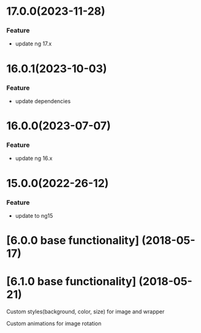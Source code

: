 # 17.0.0(2023-11-28)

### Feature

- update ng 17.x

<a name="17.0.0"></a>


# 16.0.1(2023-10-03)

### Feature

- update dependencies

# 16.0.0(2023-07-07)

### Feature

- update ng 16.x

<a name="16.0.0"></a>

# 15.0.0(2022-26-12)

### Feature
-  update to ng15

<a name="15.0.0"></a>


<a name="6.0.0"></a>
# [6.0.0 base functionality] (2018-05-17)


<a name="6.1.0"></a>
# [6.1.0 base functionality] (2018-05-21)
 
<p>Custom styles(background, color, size) for image and wrapper</p>
<p>Custom animations for image rotation</p>


